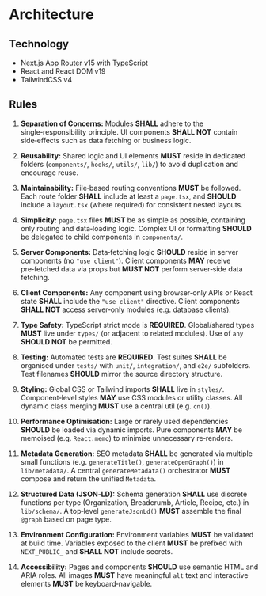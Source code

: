 # Architecture

## Technology

- Next.js App Router v15 with TypeScript
- React and React DOM v19
- TailwindCSS v4

## Rules

1. **Separation of Concerns:** Modules **SHALL** adhere to the single‑responsibility principle. UI components **SHALL NOT** contain side‑effects such as data fetching or business logic.

2. **Reusability:** Shared logic and UI elements **MUST** reside in dedicated folders (`components/`, `hooks/`, `utils/`, `lib/`) to avoid duplication and encourage reuse.

3. **Maintainability:** File‑based routing conventions **MUST** be followed. Each route folder **SHALL** include at least a `page.tsx`, and **SHOULD** include a `layout.tsx` (where required) for consistent nested layouts.

4. **Simplicity:** `page.tsx` files **MUST** be as simple as possible, containing only routing and data‑loading logic. Complex UI or formatting **SHOULD** be delegated to child components in `components/`.

5. **Server Components:** Data‑fetching logic **SHOULD** reside in server components (no `"use client"`). Client components **MAY** receive pre‑fetched data via props but **MUST NOT** perform server‑side data fetching.

6. **Client Components:** Any component using browser‑only APIs or React state **SHALL** include the `"use client"` directive. Client components **SHALL NOT** access server‑only modules (e.g. database clients).

7. **Type Safety:** TypeScript strict mode is **REQUIRED**. Global/shared types **MUST** live under `types/` (or adjacent to related modules). Use of `any` **SHOULD NOT** be permitted.

8. **Testing:** Automated tests are **REQUIRED**. Test suites **SHALL** be organised under `tests/` with `unit/`, `integration/`, and `e2e/` subfolders. Test filenames **SHOULD** mirror the source directory structure.

9. **Styling:** Global CSS or Tailwind imports **SHALL** live in `styles/`. Component‑level styles **MAY** use CSS modules or utility classes. All dynamic class merging **MUST** use a central util (e.g. `cn()`).

10. **Performance Optimisation:** Large or rarely used dependencies **SHOULD** be loaded via dynamic imports. Pure components **MAY** be memoised (e.g. `React.memo`) to minimise unnecessary re‑renders.

11. **Metadata Generation:** SEO metadata **SHALL** be generated via multiple small functions (e.g. `generateTitle()`, `generateOpenGraph()`) in `lib/metadata/`. A central `generateMetadata()` orchestrator **MUST** compose and return the unified `Metadata`.

12. **Structured Data (JSON‑LD):** Schema generation **SHALL** use discrete functions per type (Organization, Breadcrumb, Article, Recipe, etc.) in `lib/schema/`. A top‑level `generateJsonLd()` **MUST** assemble the final `@graph` based on page type.

13. **Environment Configuration:** Environment variables **MUST** be validated at build time. Variables exposed to the client **MUST** be prefixed with `NEXT_PUBLIC_` and **SHALL NOT** include secrets.

14. **Accessibility:** Pages and components **SHOULD** use semantic HTML and ARIA roles. All images **MUST** have meaningful `alt` text and interactive elements **MUST** be keyboard‑navigable.
